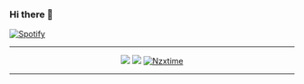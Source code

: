 ### Hi there 👋

[![Spotify](https://novatorem-nzxtime.vercel.app/api/spotify)](https://open.spotify.com/user/Nzxtime)

<hr>

<div align="center">
<a href="https://github.com/Nzxtime?tab=followers"><img src="https://img.shields.io/github/followers/Nzxtime.svg?style=social&label=Follow&maxAge=z"></a>
<a href="https://github.com/Nzxtime"><img src="https://badges.frapsoft.com/os/v1/open-source.svg?v=103"></a>
<a href="https://github.com/Nzxtime"><img src="https://komarev.com/ghpvc/?username=Nzxtime" alt="Nzxtime"/></a>
</div>

<hr>
